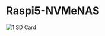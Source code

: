 # Raspi5-NVMeNAS

![1  SD Card](https://github.com/user-attachments/assets/795ed649-2ff8-4405-88e8-da824ba62169)


